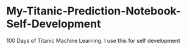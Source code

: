 # My-Titanic-Prediction-Notebook-Self-Development
100 Days of Titanic Machine Learning. I use this for self development
